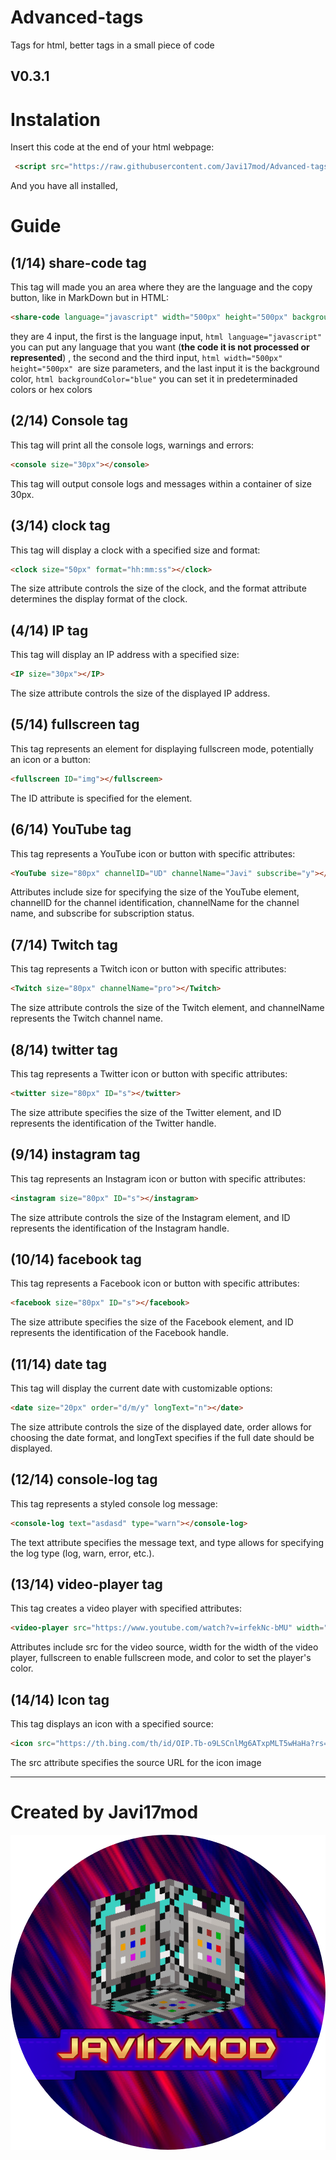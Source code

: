 # Advanced-tags
Tags for html, better tags in a small piece of code
## V0.3.1
# Instalation
Insert this code at the end of your html webpage:
```html
 <script src="https://raw.githubusercontent.com/Javi17mod/Advanced-tags/main/pack.js"></script>
```
And you have all installed,
# Guide
## (1/14) share-code tag
This tag will made you an area where they are the language and the copy button, like in MarkDown but in HTML:
```html
<share-code language="javascript" width="500px" height="500px" backgroundColor="blue">Code</share-code>
```
they are 4 input, the first is the language input, ```html language="javascript" ``` you can put any language that you want (**the code it is not processed or represented**) , the second and the third input, ```html width="500px" height="500px" ```are size parameters, and the last input it is the background color, ```html backgroundColor="blue"``` you can set it in predeterminaded colors or hex colors
## (2/14) Console tag
This tag will print all the console logs, warnings and errors:
```html
<console size="30px"></console>
```
This tag will output console logs and messages within a container of size 30px.

## (3/14) clock tag

This tag will display a clock with a specified size and format:

```html
<clock size="50px" format="hh:mm:ss"></clock>
```
The size attribute controls the size of the clock, and the format attribute determines the display format of the clock.

## (4/14) IP tag

This tag will display an IP address with a specified size:

```html
<IP size="30px"></IP>
```
The size attribute controls the size of the displayed IP address.

## (5/14) fullscreen tag

This tag represents an element for displaying fullscreen mode, potentially an icon or a button:

```html
<fullscreen ID="img"></fullscreen>
```
The ID attribute is specified for the element.

## (6/14) YouTube tag

This tag represents a YouTube icon or button with specific attributes:

```html
<YouTube size="80px" channelID="UD" channelName="Javi" subscribe="y"></YouTube>
```
Attributes include size for specifying the size of the YouTube element, channelID for the channel identification, channelName for the channel name, and subscribe for subscription status.

## (7/14) Twitch tag

This tag represents a Twitch icon or button with specific attributes:

```html
<Twitch size="80px" channelName="pro"></Twitch>
```
The size attribute controls the size of the Twitch element, and channelName represents the Twitch channel name.

## (8/14) twitter tag

This tag represents a Twitter icon or button with specific attributes:

```html
<twitter size="80px" ID="s"></twitter>
```
The size attribute specifies the size of the Twitter element, and ID represents the identification of the Twitter handle.

## (9/14) instagram tag

This tag represents an Instagram icon or button with specific attributes:

```html
<instagram size="80px" ID="s"></instagram>
```
The size attribute controls the size of the Instagram element, and ID represents the identification of the Instagram handle.

## (10/14) facebook tag

This tag represents a Facebook icon or button with specific attributes:

```html
<facebook size="80px" ID="s"></facebook>
```
The size attribute specifies the size of the Facebook element, and ID represents the identification of the Facebook handle.

## (11/14) date tag

This tag will display the current date with customizable options:

```html
<date size="20px" order="d/m/y" longText="n"></date>
```
The size attribute controls the size of the displayed date, order allows for choosing the date format, and longText specifies if the full date should be displayed.

## (12/14) console-log tag

This tag represents a styled console log message:

```html
<console-log text="asdasd" type="warn"></console-log>
```
The text attribute specifies the message text, and type allows for specifying the log type (log, warn, error, etc.).

## (13/14) video-player tag

This tag creates a video player with specified attributes:

```html
<video-player src="https://www.youtube.com/watch?v=irfekNc-bMU" width="500px" fullscreen="block" color="green"></video-player>
```
Attributes include src for the video source, width for the width of the video player, fullscreen to enable fullscreen mode, and color to set the player's color.

## (14/14) Icon tag

This tag displays an icon with a specified source:

```html
<icon src="https://th.bing.com/th/id/OIP.Tb-o9LSCnlMg6ATxpMLT5wHaHa?rs=1&pid=ImgDetMain"></icon>
```
The src attribute specifies the source URL for the icon image
- - - -
# **Created by Javi17mod**
![javi17mod](https://raw.githubusercontent.com/Javi17mod/imagenes/2ec2c4d43adae20888f57989be249329191bcd6f/IMG_2220.png)
